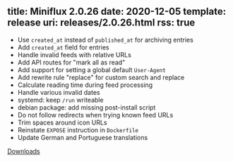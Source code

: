 title: Miniflux 2.0.26
date: 2020-12-05
template: release
uri: releases/2.0.26.html
rss: true
---

* Use `created_at` instead of `published_at` for archiving entries
* Add `created_at` field for entries
* Handle invalid feeds with relative URLs
* Add API routes for "mark all as read"
* Add support for setting a global default `User-Agent`
* Add rewrite rule "replace" for custom search and replace
* Calculate reading time during feed processing
* Handle various invalid dates
* systemd: keep `/run` writeable
* debian package: add missing post-install script
* Do not follow redirects when trying known feed URLs
* Trim spaces around icon URLs
* Reinstate `EXPOSE` instruction in `Dockerfile`
* Update German and Portuguese translations

[Downloads](https://github.com/miniflux/v2/releases/tag/2.0.26)
